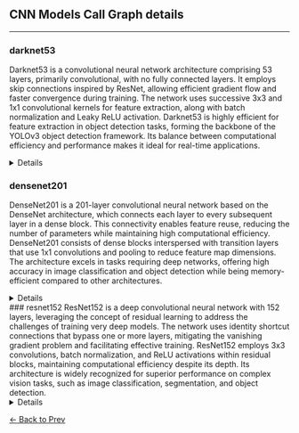 ## CNN Models Call Graph details
---
### darknet53
Darknet53 is a convolutional neural network architecture comprising 53 layers, primarily convolutional, with no fully connected layers. It employs skip connections inspired by ResNet, allowing efficient gradient flow and faster convergence during training. The network uses successive 3x3 and 1x1 convolutional kernels for feature extraction, along with batch normalization and Leaky ReLU activation. Darknet53 is highly efficient for feature extraction in object detection tasks, forming the backbone of the YOLOv3 object detection framework. Its balance between computational efficiency and performance makes it ideal for real-time applications.

<details>
Darknet53(
  (layers): ModuleList(
    (0): ConvBlock(
      (conv): Conv2d(3, 32, kernel_size=(3, 3), stride=(1, 1), padding=(1, 1), bias=False)
      (bn): BatchNorm2d(32, eps=1e-05, momentum=0.1, affine=True, track_running_stats=True)
      (leaky_relu): LeakyReLU(negative_slope=0.1)
    )
    (1): ConvBlock(
      (conv): Conv2d(32, 64, kernel_size=(3, 3), stride=(2, 2), padding=(1, 1), bias=False)
      (bn): BatchNorm2d(64, eps=1e-05, momentum=0.1, affine=True, track_running_stats=True)
      (leaky_relu): LeakyReLU(negative_slope=0.1)
    )
    (2): ResidualBlock(
      (block): Sequential(
        (0): ConvBlock(
          (conv): Conv2d(64, 32, kernel_size=(1, 1), stride=(1, 1), bias=False)
          (bn): BatchNorm2d(32, eps=1e-05, momentum=0.1, affine=True, track_running_stats=True)
          (leaky_relu): LeakyReLU(negative_slope=0.1)
        )
        (1): ConvBlock(
          (conv): Conv2d(32, 64, kernel_size=(3, 3), stride=(1, 1), padding=(1, 1), bias=False)
          (bn): BatchNorm2d(64, eps=1e-05, momentum=0.1, affine=True, track_running_stats=True)
          (leaky_relu): LeakyReLU(negative_slope=0.1)
        )
      )
    )
    (3): ConvBlock(
      (conv): Conv2d(64, 128, kernel_size=(3, 3), stride=(2, 2), padding=(1, 1), bias=False)
      (bn): BatchNorm2d(128, eps=1e-05, momentum=0.1, affine=True, track_running_stats=True)
      (leaky_relu): LeakyReLU(negative_slope=0.1)
    )
    (4-5): 2 x ResidualBlock(
      (block): Sequential(
        (0): ConvBlock(
          (conv): Conv2d(128, 64, kernel_size=(1, 1), stride=(1, 1), bias=False)
          (bn): BatchNorm2d(64, eps=1e-05, momentum=0.1, affine=True, track_running_stats=True)
          (leaky_relu): LeakyReLU(negative_slope=0.1)
        )
        (1): ConvBlock(
          (conv): Conv2d(64, 128, kernel_size=(3, 3), stride=(1, 1), padding=(1, 1), bias=False)
          (bn): BatchNorm2d(128, eps=1e-05, momentum=0.1, affine=True, track_running_stats=True)
          (leaky_relu): LeakyReLU(negative_slope=0.1)
        )
      )
    )
    (6): ConvBlock(
      (conv): Conv2d(128, 256, kernel_size=(3, 3), stride=(2, 2), padding=(1, 1), bias=False)
      (bn): BatchNorm2d(256, eps=1e-05, momentum=0.1, affine=True, track_running_stats=True)
      (leaky_relu): LeakyReLU(negative_slope=0.1)
    )
    (7-14): 8 x ResidualBlock(
      (block): Sequential(
        (0): ConvBlock(
          (conv): Conv2d(256, 128, kernel_size=(1, 1), stride=(1, 1), bias=False)
          (bn): BatchNorm2d(128, eps=1e-05, momentum=0.1, affine=True, track_running_stats=True)
          (leaky_relu): LeakyReLU(negative_slope=0.1)
        )
        (1): ConvBlock(
          (conv): Conv2d(128, 256, kernel_size=(3, 3), stride=(1, 1), padding=(1, 1), bias=False)
          (bn): BatchNorm2d(256, eps=1e-05, momentum=0.1, affine=True, track_running_stats=True)
          (leaky_relu): LeakyReLU(negative_slope=0.1)
        )
      )
    )
    (15): ConvBlock(
      (conv): Conv2d(256, 512, kernel_size=(3, 3), stride=(2, 2), padding=(1, 1), bias=False)
      (bn): BatchNorm2d(512, eps=1e-05, momentum=0.1, affine=True, track_running_stats=True)
      (leaky_relu): LeakyReLU(negative_slope=0.1)
    )
    (16-23): 8 x ResidualBlock(
      (block): Sequential(
        (0): ConvBlock(
          (conv): Conv2d(512, 256, kernel_size=(1, 1), stride=(1, 1), bias=False)
          (bn): BatchNorm2d(256, eps=1e-05, momentum=0.1, affine=True, track_running_stats=True)
          (leaky_relu): LeakyReLU(negative_slope=0.1)
        )
        (1): ConvBlock(
          (conv): Conv2d(256, 512, kernel_size=(3, 3), stride=(1, 1), padding=(1, 1), bias=False)
          (bn): BatchNorm2d(512, eps=1e-05, momentum=0.1, affine=True, track_running_stats=True)
          (leaky_relu): LeakyReLU(negative_slope=0.1)
        )
      )
    )
    (24): ConvBlock(
      (conv): Conv2d(512, 1024, kernel_size=(3, 3), stride=(2, 2), padding=(1, 1), bias=False)
      (bn): BatchNorm2d(1024, eps=1e-05, momentum=0.1, affine=True, track_running_stats=True)
      (leaky_relu): LeakyReLU(negative_slope=0.1)
    )
    (25-28): 4 x ResidualBlock(
      (block): Sequential(
        (0): ConvBlock(
          (conv): Conv2d(1024, 512, kernel_size=(1, 1), stride=(1, 1), bias=False)
          (bn): BatchNorm2d(512, eps=1e-05, momentum=0.1, affine=True, track_running_stats=True)
          (leaky_relu): LeakyReLU(negative_slope=0.1)
        )
        (1): ConvBlock(
          (conv): Conv2d(512, 1024, kernel_size=(3, 3), stride=(1, 1), padding=(1, 1), bias=False)
          (bn): BatchNorm2d(1024, eps=1e-05, momentum=0.1, affine=True, track_running_stats=True)
          (leaky_relu): LeakyReLU(negative_slope=0.1)
        )
      )
    )
    (29): ConvBlock(
      (conv): Conv2d(1024, 1024, kernel_size=(1, 1), stride=(1, 1), bias=False)
      (bn): BatchNorm2d(1024, eps=1e-05, momentum=0.1, affine=True, track_running_stats=True)
      (leaky_relu): LeakyReLU(negative_slope=0.1)
    )
  )
)
</details>


### densenet201

DenseNet201 is a 201-layer convolutional neural network based on the DenseNet architecture, which connects each layer to every subsequent layer in a dense block. This connectivity enables feature reuse, reducing the number of parameters while maintaining high computational efficiency. DenseNet201 consists of dense blocks interspersed with transition layers that use 1x1 convolutions and pooling to reduce feature map dimensions. The architecture excels in tasks requiring deep networks, offering high accuracy in image classification and object detection while being memory-efficient compared to other architectures.
<details>

DenseNetCustom(
  (densenet): DenseNet(
    (features): Sequential(
      (conv0): Conv2d(3, 64, kernel_size=(7, 7), stride=(2, 2), padding=(3, 3), bias=False)
      (norm0): BatchNorm2d(64, eps=1e-05, momentum=0.1, affine=True, track_running_stats=True)
      (relu0): ReLU(inplace=True)
      (pool0): MaxPool2d(kernel_size=3, stride=2, padding=1, dilation=1, ceil_mode=False)
      (denseblock1): _DenseBlock(
        (denselayer1): _DenseLayer(
          (norm1): BatchNorm2d(64, eps=1e-05, momentum=0.1, affine=True, track_running_stats=True)
          (relu1): ReLU(inplace=True)
          (conv1): Conv2d(64, 128, kernel_size=(1, 1), stride=(1, 1), bias=False)
          (norm2): BatchNorm2d(128, eps=1e-05, momentum=0.1, affine=True, track_running_stats=True)
          (relu2): ReLU(inplace=True)
          (conv2): Conv2d(128, 32, kernel_size=(3, 3), stride=(1, 1), padding=(1, 1), bias=False)
        )
        (denselayer2): _DenseLayer(
          (norm1): BatchNorm2d(96, eps=1e-05, momentum=0.1, affine=True, track_running_stats=True)
          (relu1): ReLU(inplace=True)
          (conv1): Conv2d(96, 128, kernel_size=(1, 1), stride=(1, 1), bias=False)
          (norm2): BatchNorm2d(128, eps=1e-05, momentum=0.1, affine=True, track_running_stats=True)
          (relu2): ReLU(inplace=True)
          (conv2): Conv2d(128, 32, kernel_size=(3, 3), stride=(1, 1), padding=(1, 1), bias=False)
        )
        (denselayer3): _DenseLayer(
          (norm1): BatchNorm2d(128, eps=1e-05, momentum=0.1, affine=True, track_running_stats=True)
          (relu1): ReLU(inplace=True)
          (conv1): Conv2d(128, 128, kernel_size=(1, 1), stride=(1, 1), bias=False)
          (norm2): BatchNorm2d(128, eps=1e-05, momentum=0.1, affine=True, track_running_stats=True)
          (relu2): ReLU(inplace=True)
          (conv2): Conv2d(128, 32, kernel_size=(3, 3), stride=(1, 1), padding=(1, 1), bias=False)
        )
        (denselayer4): _DenseLayer(
          (norm1): BatchNorm2d(160, eps=1e-05, momentum=0.1, affine=True, track_running_stats=True)
          (relu1): ReLU(inplace=True)
          (conv1): Conv2d(160, 128, kernel_size=(1, 1), stride=(1, 1), bias=False)
          (norm2): BatchNorm2d(128, eps=1e-05, momentum=0.1, affine=True, track_running_stats=True)
          (relu2): ReLU(inplace=True)
          (conv2): Conv2d(128, 32, kernel_size=(3, 3), stride=(1, 1), padding=(1, 1), bias=False)
        )
        (denselayer5): _DenseLayer(
          (norm1): BatchNorm2d(192, eps=1e-05, momentum=0.1, affine=True, track_running_stats=True)
          (relu1): ReLU(inplace=True)
          (conv1): Conv2d(192, 128, kernel_size=(1, 1), stride=(1, 1), bias=False)
          (norm2): BatchNorm2d(128, eps=1e-05, momentum=0.1, affine=True, track_running_stats=True)
          (relu2): ReLU(inplace=True)
          (conv2): Conv2d(128, 32, kernel_size=(3, 3), stride=(1, 1), padding=(1, 1), bias=False)
        )
        (denselayer6): _DenseLayer(
          (norm1): BatchNorm2d(224, eps=1e-05, momentum=0.1, affine=True, track_running_stats=True)
          (relu1): ReLU(inplace=True)
          (conv1): Conv2d(224, 128, kernel_size=(1, 1), stride=(1, 1), bias=False)
          (norm2): BatchNorm2d(128, eps=1e-05, momentum=0.1, affine=True, track_running_stats=True)
          (relu2): ReLU(inplace=True)
          (conv2): Conv2d(128, 32, kernel_size=(3, 3), stride=(1, 1), padding=(1, 1), bias=False)
        )
      )
      (transition1): _Transition(
        (norm): BatchNorm2d(256, eps=1e-05, momentum=0.1, affine=True, track_running_stats=True)
        (relu): ReLU(inplace=True)
        (conv): Conv2d(256, 128, kernel_size=(1, 1), stride=(1, 1), bias=False)
        (pool): AvgPool2d(kernel_size=2, stride=2, padding=0)
      )
      (denseblock2): _DenseBlock(
        (denselayer1): _DenseLayer(
          (norm1): BatchNorm2d(128, eps=1e-05, momentum=0.1, affine=True, track_running_stats=True)
          (relu1): ReLU(inplace=True)
          (conv1): Conv2d(128, 128, kernel_size=(1, 1), stride=(1, 1), bias=False)
          (norm2): BatchNorm2d(128, eps=1e-05, momentum=0.1, affine=True, track_running_stats=True)
          (relu2): ReLU(inplace=True)
          (conv2): Conv2d(128, 32, kernel_size=(3, 3), stride=(1, 1), padding=(1, 1), bias=False)
        )
        (denselayer2): _DenseLayer(
          (norm1): BatchNorm2d(160, eps=1e-05, momentum=0.1, affine=True, track_running_stats=True)
          (relu1): ReLU(inplace=True)
          (conv1): Conv2d(160, 128, kernel_size=(1, 1), stride=(1, 1), bias=False)
          (norm2): BatchNorm2d(128, eps=1e-05, momentum=0.1, affine=True, track_running_stats=True)
          (relu2): ReLU(inplace=True)
          (conv2): Conv2d(128, 32, kernel_size=(3, 3), stride=(1, 1), padding=(1, 1), bias=False)
        )
        (denselayer3): _DenseLayer(
          (norm1): BatchNorm2d(192, eps=1e-05, momentum=0.1, affine=True, track_running_stats=True)
          (relu1): ReLU(inplace=True)
          (conv1): Conv2d(192, 128, kernel_size=(1, 1), stride=(1, 1), bias=False)
          (norm2): BatchNorm2d(128, eps=1e-05, momentum=0.1, affine=True, track_running_stats=True)
          (relu2): ReLU(inplace=True)
          (conv2): Conv2d(128, 32, kernel_size=(3, 3), stride=(1, 1), padding=(1, 1), bias=False)
        )
        (denselayer4): _DenseLayer(
          (norm1): BatchNorm2d(224, eps=1e-05, momentum=0.1, affine=True, track_running_stats=True)
          (relu1): ReLU(inplace=True)
          (conv1): Conv2d(224, 128, kernel_size=(1, 1), stride=(1, 1), bias=False)
          (norm2): BatchNorm2d(128, eps=1e-05, momentum=0.1, affine=True, track_running_stats=True)
          (relu2): ReLU(inplace=True)
          (conv2): Conv2d(128, 32, kernel_size=(3, 3), stride=(1, 1), padding=(1, 1), bias=False)
        )
        (denselayer5): _DenseLayer(
          (norm1): BatchNorm2d(256, eps=1e-05, momentum=0.1, affine=True, track_running_stats=True)
          (relu1): ReLU(inplace=True)
          (conv1): Conv2d(256, 128, kernel_size=(1, 1), stride=(1, 1), bias=False)
          (norm2): BatchNorm2d(128, eps=1e-05, momentum=0.1, affine=True, track_running_stats=True)
          (relu2): ReLU(inplace=True)
          (conv2): Conv2d(128, 32, kernel_size=(3, 3), stride=(1, 1), padding=(1, 1), bias=False)
        )
        (denselayer6): _DenseLayer(
          (norm1): BatchNorm2d(288, eps=1e-05, momentum=0.1, affine=True, track_running_stats=True)
          (relu1): ReLU(inplace=True)
          (conv1): Conv2d(288, 128, kernel_size=(1, 1), stride=(1, 1), bias=False)
          (norm2): BatchNorm2d(128, eps=1e-05, momentum=0.1, affine=True, track_running_stats=True)
          (relu2): ReLU(inplace=True)
          (conv2): Conv2d(128, 32, kernel_size=(3, 3), stride=(1, 1), padding=(1, 1), bias=False)
        )
        (denselayer7): _DenseLayer(
          (norm1): BatchNorm2d(320, eps=1e-05, momentum=0.1, affine=True, track_running_stats=True)
          (relu1): ReLU(inplace=True)
          (conv1): Conv2d(320, 128, kernel_size=(1, 1), stride=(1, 1), bias=False)
          (norm2): BatchNorm2d(128, eps=1e-05, momentum=0.1, affine=True, track_running_stats=True)
          (relu2): ReLU(inplace=True)
          (conv2): Conv2d(128, 32, kernel_size=(3, 3), stride=(1, 1), padding=(1, 1), bias=False)
        )
        (denselayer8): _DenseLayer(
          (norm1): BatchNorm2d(352, eps=1e-05, momentum=0.1, affine=True, track_running_stats=True)
          (relu1): ReLU(inplace=True)
          (conv1): Conv2d(352, 128, kernel_size=(1, 1), stride=(1, 1), bias=False)
          (norm2): BatchNorm2d(128, eps=1e-05, momentum=0.1, affine=True, track_running_stats=True)
          (relu2): ReLU(inplace=True)
          (conv2): Conv2d(128, 32, kernel_size=(3, 3), stride=(1, 1), padding=(1, 1), bias=False)
        )
        (denselayer9): _DenseLayer(
          (norm1): BatchNorm2d(384, eps=1e-05, momentum=0.1, affine=True, track_running_stats=True)
          (relu1): ReLU(inplace=True)
          (conv1): Conv2d(384, 128, kernel_size=(1, 1), stride=(1, 1), bias=False)
          (norm2): BatchNorm2d(128, eps=1e-05, momentum=0.1, affine=True, track_running_stats=True)
          (relu2): ReLU(inplace=True)
          (conv2): Conv2d(128, 32, kernel_size=(3, 3), stride=(1, 1), padding=(1, 1), bias=False)
        )
        (denselayer10): _DenseLayer(
          (norm1): BatchNorm2d(416, eps=1e-05, momentum=0.1, affine=True, track_running_stats=True)
          (relu1): ReLU(inplace=True)
          (conv1): Conv2d(416, 128, kernel_size=(1, 1), stride=(1, 1), bias=False)
          (norm2): BatchNorm2d(128, eps=1e-05, momentum=0.1, affine=True, track_running_stats=True)
          (relu2): ReLU(inplace=True)
          (conv2): Conv2d(128, 32, kernel_size=(3, 3), stride=(1, 1), padding=(1, 1), bias=False)
        )
        (denselayer11): _DenseLayer(
          (norm1): BatchNorm2d(448, eps=1e-05, momentum=0.1, affine=True, track_running_stats=True)
          (relu1): ReLU(inplace=True)
          (conv1): Conv2d(448, 128, kernel_size=(1, 1), stride=(1, 1), bias=False)
          (norm2): BatchNorm2d(128, eps=1e-05, momentum=0.1, affine=True, track_running_stats=True)
          (relu2): ReLU(inplace=True)
          (conv2): Conv2d(128, 32, kernel_size=(3, 3), stride=(1, 1), padding=(1, 1), bias=False)
        )
        (denselayer12): _DenseLayer(
          (norm1): BatchNorm2d(480, eps=1e-05, momentum=0.1, affine=True, track_running_stats=True)
          (relu1): ReLU(inplace=True)
          (conv1): Conv2d(480, 128, kernel_size=(1, 1), stride=(1, 1), bias=False)
          (norm2): BatchNorm2d(128, eps=1e-05, momentum=0.1, affine=True, track_running_stats=True)
          (relu2): ReLU(inplace=True)
          (conv2): Conv2d(128, 32, kernel_size=(3, 3), stride=(1, 1), padding=(1, 1), bias=False)
        )
      )
      (transition2): _Transition(
        (norm): BatchNorm2d(512, eps=1e-05, momentum=0.1, affine=True, track_running_stats=True)
        (relu): ReLU(inplace=True)
        (conv): Conv2d(512, 256, kernel_size=(1, 1), stride=(1, 1), bias=False)
        (pool): AvgPool2d(kernel_size=2, stride=2, padding=0)
      )
      (denseblock3): _DenseBlock(
        (denselayer1): _DenseLayer(
          (norm1): BatchNorm2d(256, eps=1e-05, momentum=0.1, affine=True, track_running_stats=True)
          (relu1): ReLU(inplace=True)
          (conv1): Conv2d(256, 128, kernel_size=(1, 1), stride=(1, 1), bias=False)
          (norm2): BatchNorm2d(128, eps=1e-05, momentum=0.1, affine=True, track_running_stats=True)
          (relu2): ReLU(inplace=True)
          (conv2): Conv2d(128, 32, kernel_size=(3, 3), stride=(1, 1), padding=(1, 1), bias=False)
        )
        (denselayer2): _DenseLayer(
          (norm1): BatchNorm2d(288, eps=1e-05, momentum=0.1, affine=True, track_running_stats=True)
          (relu1): ReLU(inplace=True)
          (conv1): Conv2d(288, 128, kernel_size=(1, 1), stride=(1, 1), bias=False)
          (norm2): BatchNorm2d(128, eps=1e-05, momentum=0.1, affine=True, track_running_stats=True)
          (relu2): ReLU(inplace=True)
          (conv2): Conv2d(128, 32, kernel_size=(3, 3), stride=(1, 1), padding=(1, 1), bias=False)
        )
        (denselayer3): _DenseLayer(
          (norm1): BatchNorm2d(320, eps=1e-05, momentum=0.1, affine=True, track_running_stats=True)
          (relu1): ReLU(inplace=True)
          (conv1): Conv2d(320, 128, kernel_size=(1, 1), stride=(1, 1), bias=False)
          (norm2): BatchNorm2d(128, eps=1e-05, momentum=0.1, affine=True, track_running_stats=True)
          (relu2): ReLU(inplace=True)
          (conv2): Conv2d(128, 32, kernel_size=(3, 3), stride=(1, 1), padding=(1, 1), bias=False)
        )
        (denselayer4): _DenseLayer(
          (norm1): BatchNorm2d(352, eps=1e-05, momentum=0.1, affine=True, track_running_stats=True)
          (relu1): ReLU(inplace=True)
          (conv1): Conv2d(352, 128, kernel_size=(1, 1), stride=(1, 1), bias=False)
          (norm2): BatchNorm2d(128, eps=1e-05, momentum=0.1, affine=True, track_running_stats=True)
          (relu2): ReLU(inplace=True)
          (conv2): Conv2d(128, 32, kernel_size=(3, 3), stride=(1, 1), padding=(1, 1), bias=False)
        )
        (denselayer5): _DenseLayer(
          (norm1): BatchNorm2d(384, eps=1e-05, momentum=0.1, affine=True, track_running_stats=True)
          (relu1): ReLU(inplace=True)
          (conv1): Conv2d(384, 128, kernel_size=(1, 1), stride=(1, 1), bias=False)
          (norm2): BatchNorm2d(128, eps=1e-05, momentum=0.1, affine=True, track_running_stats=True)
          (relu2): ReLU(inplace=True)
          (conv2): Conv2d(128, 32, kernel_size=(3, 3), stride=(1, 1), padding=(1, 1), bias=False)
        )
        (denselayer6): _DenseLayer(
          (norm1): BatchNorm2d(416, eps=1e-05, momentum=0.1, affine=True, track_running_stats=True)
          (relu1): ReLU(inplace=True)
          (conv1): Conv2d(416, 128, kernel_size=(1, 1), stride=(1, 1), bias=False)
          (norm2): BatchNorm2d(128, eps=1e-05, momentum=0.1, affine=True, track_running_stats=True)
          (relu2): ReLU(inplace=True)
          (conv2): Conv2d(128, 32, kernel_size=(3, 3), stride=(1, 1), padding=(1, 1), bias=False)
        )
        (denselayer7): _DenseLayer(
          (norm1): BatchNorm2d(448, eps=1e-05, momentum=0.1, affine=True, track_running_stats=True)
          (relu1): ReLU(inplace=True)
          (conv1): Conv2d(448, 128, kernel_size=(1, 1), stride=(1, 1), bias=False)
          (norm2): BatchNorm2d(128, eps=1e-05, momentum=0.1, affine=True, track_running_stats=True)
          (relu2): ReLU(inplace=True)
          (conv2): Conv2d(128, 32, kernel_size=(3, 3), stride=(1, 1), padding=(1, 1), bias=False)
        )
        (denselayer8): _DenseLayer(
          (norm1): BatchNorm2d(480, eps=1e-05, momentum=0.1, affine=True, track_running_stats=True)
          (relu1): ReLU(inplace=True)
          (conv1): Conv2d(480, 128, kernel_size=(1, 1), stride=(1, 1), bias=False)
          (norm2): BatchNorm2d(128, eps=1e-05, momentum=0.1, affine=True, track_running_stats=True)
          (relu2): ReLU(inplace=True)
          (conv2): Conv2d(128, 32, kernel_size=(3, 3), stride=(1, 1), padding=(1, 1), bias=False)
        )
        (denselayer9): _DenseLayer(
          (norm1): BatchNorm2d(512, eps=1e-05, momentum=0.1, affine=True, track_running_stats=True)
          (relu1): ReLU(inplace=True)
          (conv1): Conv2d(512, 128, kernel_size=(1, 1), stride=(1, 1), bias=False)
          (norm2): BatchNorm2d(128, eps=1e-05, momentum=0.1, affine=True, track_running_stats=True)
          (relu2): ReLU(inplace=True)
          (conv2): Conv2d(128, 32, kernel_size=(3, 3), stride=(1, 1), padding=(1, 1), bias=False)
        )
        (denselayer10): _DenseLayer(
          (norm1): BatchNorm2d(544, eps=1e-05, momentum=0.1, affine=True, track_running_stats=True)
          (relu1): ReLU(inplace=True)
          (conv1): Conv2d(544, 128, kernel_size=(1, 1), stride=(1, 1), bias=False)
          (norm2): BatchNorm2d(128, eps=1e-05, momentum=0.1, affine=True, track_running_stats=True)
          (relu2): ReLU(inplace=True)
          (conv2): Conv2d(128, 32, kernel_size=(3, 3), stride=(1, 1), padding=(1, 1), bias=False)
        )
        (denselayer11): _DenseLayer(
          (norm1): BatchNorm2d(576, eps=1e-05, momentum=0.1, affine=True, track_running_stats=True)
          (relu1): ReLU(inplace=True)
          (conv1): Conv2d(576, 128, kernel_size=(1, 1), stride=(1, 1), bias=False)
          (norm2): BatchNorm2d(128, eps=1e-05, momentum=0.1, affine=True, track_running_stats=True)
          (relu2): ReLU(inplace=True)
          (conv2): Conv2d(128, 32, kernel_size=(3, 3), stride=(1, 1), padding=(1, 1), bias=False)
        )
        (denselayer12): _DenseLayer(
          (norm1): BatchNorm2d(608, eps=1e-05, momentum=0.1, affine=True, track_running_stats=True)
          (relu1): ReLU(inplace=True)
          (conv1): Conv2d(608, 128, kernel_size=(1, 1), stride=(1, 1), bias=False)
          (norm2): BatchNorm2d(128, eps=1e-05, momentum=0.1, affine=True, track_running_stats=True)
          (relu2): ReLU(inplace=True)
          (conv2): Conv2d(128, 32, kernel_size=(3, 3), stride=(1, 1), padding=(1, 1), bias=False)
        )
        (denselayer13): _DenseLayer(
          (norm1): BatchNorm2d(640, eps=1e-05, momentum=0.1, affine=True, track_running_stats=True)
          (relu1): ReLU(inplace=True)
          (conv1): Conv2d(640, 128, kernel_size=(1, 1), stride=(1, 1), bias=False)
          (norm2): BatchNorm2d(128, eps=1e-05, momentum=0.1, affine=True, track_running_stats=True)
          (relu2): ReLU(inplace=True)
          (conv2): Conv2d(128, 32, kernel_size=(3, 3), stride=(1, 1), padding=(1, 1), bias=False)
        )
        (denselayer14): _DenseLayer(
          (norm1): BatchNorm2d(672, eps=1e-05, momentum=0.1, affine=True, track_running_stats=True)
          (relu1): ReLU(inplace=True)
          (conv1): Conv2d(672, 128, kernel_size=(1, 1), stride=(1, 1), bias=False)
          (norm2): BatchNorm2d(128, eps=1e-05, momentum=0.1, affine=True, track_running_stats=True)
          (relu2): ReLU(inplace=True)
          (conv2): Conv2d(128, 32, kernel_size=(3, 3), stride=(1, 1), padding=(1, 1), bias=False)
        )
        (denselayer15): _DenseLayer(
          (norm1): BatchNorm2d(704, eps=1e-05, momentum=0.1, affine=True, track_running_stats=True)
          (relu1): ReLU(inplace=True)
          (conv1): Conv2d(704, 128, kernel_size=(1, 1), stride=(1, 1), bias=False)
          (norm2): BatchNorm2d(128, eps=1e-05, momentum=0.1, affine=True, track_running_stats=True)
          (relu2): ReLU(inplace=True)
          (conv2): Conv2d(128, 32, kernel_size=(3, 3), stride=(1, 1), padding=(1, 1), bias=False)
        )
        (denselayer16): _DenseLayer(
          (norm1): BatchNorm2d(736, eps=1e-05, momentum=0.1, affine=True, track_running_stats=True)
          (relu1): ReLU(inplace=True)
          (conv1): Conv2d(736, 128, kernel_size=(1, 1), stride=(1, 1), bias=False)
          (norm2): BatchNorm2d(128, eps=1e-05, momentum=0.1, affine=True, track_running_stats=True)
          (relu2): ReLU(inplace=True)
          (conv2): Conv2d(128, 32, kernel_size=(3, 3), stride=(1, 1), padding=(1, 1), bias=False)
        )
        (denselayer17): _DenseLayer(
          (norm1): BatchNorm2d(768, eps=1e-05, momentum=0.1, affine=True, track_running_stats=True)
          (relu1): ReLU(inplace=True)
          (conv1): Conv2d(768, 128, kernel_size=(1, 1), stride=(1, 1), bias=False)
          (norm2): BatchNorm2d(128, eps=1e-05, momentum=0.1, affine=True, track_running_stats=True)
          (relu2): ReLU(inplace=True)
          (conv2): Conv2d(128, 32, kernel_size=(3, 3), stride=(1, 1), padding=(1, 1), bias=False)
        )
        (denselayer18): _DenseLayer(
          (norm1): BatchNorm2d(800, eps=1e-05, momentum=0.1, affine=True, track_running_stats=True)
          (relu1): ReLU(inplace=True)
          (conv1): Conv2d(800, 128, kernel_size=(1, 1), stride=(1, 1), bias=False)
          (norm2): BatchNorm2d(128, eps=1e-05, momentum=0.1, affine=True, track_running_stats=True)
          (relu2): ReLU(inplace=True)
          (conv2): Conv2d(128, 32, kernel_size=(3, 3), stride=(1, 1), padding=(1, 1), bias=False)
        )
        (denselayer19): _DenseLayer(
          (norm1): BatchNorm2d(832, eps=1e-05, momentum=0.1, affine=True, track_running_stats=True)
          (relu1): ReLU(inplace=True)
          (conv1): Conv2d(832, 128, kernel_size=(1, 1), stride=(1, 1), bias=False)
          (norm2): BatchNorm2d(128, eps=1e-05, momentum=0.1, affine=True, track_running_stats=True)
          (relu2): ReLU(inplace=True)
          (conv2): Conv2d(128, 32, kernel_size=(3, 3), stride=(1, 1), padding=(1, 1), bias=False)
        )
        (denselayer20): _DenseLayer(
          (norm1): BatchNorm2d(864, eps=1e-05, momentum=0.1, affine=True, track_running_stats=True)
          (relu1): ReLU(inplace=True)
          (conv1): Conv2d(864, 128, kernel_size=(1, 1), stride=(1, 1), bias=False)
          (norm2): BatchNorm2d(128, eps=1e-05, momentum=0.1, affine=True, track_running_stats=True)
          (relu2): ReLU(inplace=True)
          (conv2): Conv2d(128, 32, kernel_size=(3, 3), stride=(1, 1), padding=(1, 1), bias=False)
        )
        (denselayer21): _DenseLayer(
          (norm1): BatchNorm2d(896, eps=1e-05, momentum=0.1, affine=True, track_running_stats=True)
          (relu1): ReLU(inplace=True)
          (conv1): Conv2d(896, 128, kernel_size=(1, 1), stride=(1, 1), bias=False)
          (norm2): BatchNorm2d(128, eps=1e-05, momentum=0.1, affine=True, track_running_stats=True)
          (relu2): ReLU(inplace=True)
          (conv2): Conv2d(128, 32, kernel_size=(3, 3), stride=(1, 1), padding=(1, 1), bias=False)
        )
        (denselayer22): _DenseLayer(
          (norm1): BatchNorm2d(928, eps=1e-05, momentum=0.1, affine=True, track_running_stats=True)
          (relu1): ReLU(inplace=True)
          (conv1): Conv2d(928, 128, kernel_size=(1, 1), stride=(1, 1), bias=False)
          (norm2): BatchNorm2d(128, eps=1e-05, momentum=0.1, affine=True, track_running_stats=True)
          (relu2): ReLU(inplace=True)
          (conv2): Conv2d(128, 32, kernel_size=(3, 3), stride=(1, 1), padding=(1, 1), bias=False)
        )
        (denselayer23): _DenseLayer(
          (norm1): BatchNorm2d(960, eps=1e-05, momentum=0.1, affine=True, track_running_stats=True)
          (relu1): ReLU(inplace=True)
          (conv1): Conv2d(960, 128, kernel_size=(1, 1), stride=(1, 1), bias=False)
          (norm2): BatchNorm2d(128, eps=1e-05, momentum=0.1, affine=True, track_running_stats=True)
          (relu2): ReLU(inplace=True)
          (conv2): Conv2d(128, 32, kernel_size=(3, 3), stride=(1, 1), padding=(1, 1), bias=False)
        )
        (denselayer24): _DenseLayer(
          (norm1): BatchNorm2d(992, eps=1e-05, momentum=0.1, affine=True, track_running_stats=True)
          (relu1): ReLU(inplace=True)
          (conv1): Conv2d(992, 128, kernel_size=(1, 1), stride=(1, 1), bias=False)
          (norm2): BatchNorm2d(128, eps=1e-05, momentum=0.1, affine=True, track_running_stats=True)
          (relu2): ReLU(inplace=True)
          (conv2): Conv2d(128, 32, kernel_size=(3, 3), stride=(1, 1), padding=(1, 1), bias=False)
        )
      )
      (transition3): _Transition(
        (norm): BatchNorm2d(1024, eps=1e-05, momentum=0.1, affine=True, track_running_stats=True)
        (relu): ReLU(inplace=True)
        (conv): Conv2d(1024, 512, kernel_size=(1, 1), stride=(1, 1), bias=False)
        (pool): AvgPool2d(kernel_size=2, stride=2, padding=0)
      )
      (denseblock4): _DenseBlock(
        (denselayer1): _DenseLayer(
          (norm1): BatchNorm2d(512, eps=1e-05, momentum=0.1, affine=True, track_running_stats=True)
          (relu1): ReLU(inplace=True)
          (conv1): Conv2d(512, 128, kernel_size=(1, 1), stride=(1, 1), bias=False)
          (norm2): BatchNorm2d(128, eps=1e-05, momentum=0.1, affine=True, track_running_stats=True)
          (relu2): ReLU(inplace=True)
          (conv2): Conv2d(128, 32, kernel_size=(3, 3), stride=(1, 1), padding=(1, 1), bias=False)
        )
        (denselayer2): _DenseLayer(
          (norm1): BatchNorm2d(544, eps=1e-05, momentum=0.1, affine=True, track_running_stats=True)
          (relu1): ReLU(inplace=True)
          (conv1): Conv2d(544, 128, kernel_size=(1, 1), stride=(1, 1), bias=False)
          (norm2): BatchNorm2d(128, eps=1e-05, momentum=0.1, affine=True, track_running_stats=True)
          (relu2): ReLU(inplace=True)
          (conv2): Conv2d(128, 32, kernel_size=(3, 3), stride=(1, 1), padding=(1, 1), bias=False)
        )
        (denselayer3): _DenseLayer(
          (norm1): BatchNorm2d(576, eps=1e-05, momentum=0.1, affine=True, track_running_stats=True)
          (relu1): ReLU(inplace=True)
          (conv1): Conv2d(576, 128, kernel_size=(1, 1), stride=(1, 1), bias=False)
          (norm2): BatchNorm2d(128, eps=1e-05, momentum=0.1, affine=True, track_running_stats=True)
          (relu2): ReLU(inplace=True)
          (conv2): Conv2d(128, 32, kernel_size=(3, 3), stride=(1, 1), padding=(1, 1), bias=False)
        )
        (denselayer4): _DenseLayer(
          (norm1): BatchNorm2d(608, eps=1e-05, momentum=0.1, affine=True, track_running_stats=True)
          (relu1): ReLU(inplace=True)
          (conv1): Conv2d(608, 128, kernel_size=(1, 1), stride=(1, 1), bias=False)
          (norm2): BatchNorm2d(128, eps=1e-05, momentum=0.1, affine=True, track_running_stats=True)
          (relu2): ReLU(inplace=True)
          (conv2): Conv2d(128, 32, kernel_size=(3, 3), stride=(1, 1), padding=(1, 1), bias=False)
        )
        (denselayer5): _DenseLayer(
          (norm1): BatchNorm2d(640, eps=1e-05, momentum=0.1, affine=True, track_running_stats=True)
          (relu1): ReLU(inplace=True)
          (conv1): Conv2d(640, 128, kernel_size=(1, 1), stride=(1, 1), bias=False)
          (norm2): BatchNorm2d(128, eps=1e-05, momentum=0.1, affine=True, track_running_stats=True)
          (relu2): ReLU(inplace=True)
          (conv2): Conv2d(128, 32, kernel_size=(3, 3), stride=(1, 1), padding=(1, 1), bias=False)
        )
        (denselayer6): _DenseLayer(
          (norm1): BatchNorm2d(672, eps=1e-05, momentum=0.1, affine=True, track_running_stats=True)
          (relu1): ReLU(inplace=True)
          (conv1): Conv2d(672, 128, kernel_size=(1, 1), stride=(1, 1), bias=False)
          (norm2): BatchNorm2d(128, eps=1e-05, momentum=0.1, affine=True, track_running_stats=True)
          (relu2): ReLU(inplace=True)
          (conv2): Conv2d(128, 32, kernel_size=(3, 3), stride=(1, 1), padding=(1, 1), bias=False)
        )
        (denselayer7): _DenseLayer(
          (norm1): BatchNorm2d(704, eps=1e-05, momentum=0.1, affine=True, track_running_stats=True)
          (relu1): ReLU(inplace=True)
          (conv1): Conv2d(704, 128, kernel_size=(1, 1), stride=(1, 1), bias=False)
          (norm2): BatchNorm2d(128, eps=1e-05, momentum=0.1, affine=True, track_running_stats=True)
          (relu2): ReLU(inplace=True)
          (conv2): Conv2d(128, 32, kernel_size=(3, 3), stride=(1, 1), padding=(1, 1), bias=False)
        )
        (denselayer8): _DenseLayer(
          (norm1): BatchNorm2d(736, eps=1e-05, momentum=0.1, affine=True, track_running_stats=True)
          (relu1): ReLU(inplace=True)
          (conv1): Conv2d(736, 128, kernel_size=(1, 1), stride=(1, 1), bias=False)
          (norm2): BatchNorm2d(128, eps=1e-05, momentum=0.1, affine=True, track_running_stats=True)
          (relu2): ReLU(inplace=True)
          (conv2): Conv2d(128, 32, kernel_size=(3, 3), stride=(1, 1), padding=(1, 1), bias=False)
        )
        (denselayer9): _DenseLayer(
          (norm1): BatchNorm2d(768, eps=1e-05, momentum=0.1, affine=True, track_running_stats=True)
          (relu1): ReLU(inplace=True)
          (conv1): Conv2d(768, 128, kernel_size=(1, 1), stride=(1, 1), bias=False)
          (norm2): BatchNorm2d(128, eps=1e-05, momentum=0.1, affine=True, track_running_stats=True)
          (relu2): ReLU(inplace=True)
          (conv2): Conv2d(128, 32, kernel_size=(3, 3), stride=(1, 1), padding=(1, 1), bias=False)
        )
        (denselayer10): _DenseLayer(
          (norm1): BatchNorm2d(800, eps=1e-05, momentum=0.1, affine=True, track_running_stats=True)
          (relu1): ReLU(inplace=True)
          (conv1): Conv2d(800, 128, kernel_size=(1, 1), stride=(1, 1), bias=False)
          (norm2): BatchNorm2d(128, eps=1e-05, momentum=0.1, affine=True, track_running_stats=True)
          (relu2): ReLU(inplace=True)
          (conv2): Conv2d(128, 32, kernel_size=(3, 3), stride=(1, 1), padding=(1, 1), bias=False)
        )
        (denselayer11): _DenseLayer(
          (norm1): BatchNorm2d(832, eps=1e-05, momentum=0.1, affine=True, track_running_stats=True)
          (relu1): ReLU(inplace=True)
          (conv1): Conv2d(832, 128, kernel_size=(1, 1), stride=(1, 1), bias=False)
          (norm2): BatchNorm2d(128, eps=1e-05, momentum=0.1, affine=True, track_running_stats=True)
          (relu2): ReLU(inplace=True)
          (conv2): Conv2d(128, 32, kernel_size=(3, 3), stride=(1, 1), padding=(1, 1), bias=False)
        )
        (denselayer12): _DenseLayer(
          (norm1): BatchNorm2d(864, eps=1e-05, momentum=0.1, affine=True, track_running_stats=True)
          (relu1): ReLU(inplace=True)
          (conv1): Conv2d(864, 128, kernel_size=(1, 1), stride=(1, 1), bias=False)
          (norm2): BatchNorm2d(128, eps=1e-05, momentum=0.1, affine=True, track_running_stats=True)
          (relu2): ReLU(inplace=True)
          (conv2): Conv2d(128, 32, kernel_size=(3, 3), stride=(1, 1), padding=(1, 1), bias=False)
        )
        (denselayer13): _DenseLayer(
          (norm1): BatchNorm2d(896, eps=1e-05, momentum=0.1, affine=True, track_running_stats=True)
          (relu1): ReLU(inplace=True)
          (conv1): Conv2d(896, 128, kernel_size=(1, 1), stride=(1, 1), bias=False)
          (norm2): BatchNorm2d(128, eps=1e-05, momentum=0.1, affine=True, track_running_stats=True)
          (relu2): ReLU(inplace=True)
          (conv2): Conv2d(128, 32, kernel_size=(3, 3), stride=(1, 1), padding=(1, 1), bias=False)
        )
        (denselayer14): _DenseLayer(
          (norm1): BatchNorm2d(928, eps=1e-05, momentum=0.1, affine=True, track_running_stats=True)
          (relu1): ReLU(inplace=True)
          (conv1): Conv2d(928, 128, kernel_size=(1, 1), stride=(1, 1), bias=False)
          (norm2): BatchNorm2d(128, eps=1e-05, momentum=0.1, affine=True, track_running_stats=True)
          (relu2): ReLU(inplace=True)
          (conv2): Conv2d(128, 32, kernel_size=(3, 3), stride=(1, 1), padding=(1, 1), bias=False)
        )
        (denselayer15): _DenseLayer(
          (norm1): BatchNorm2d(960, eps=1e-05, momentum=0.1, affine=True, track_running_stats=True)
          (relu1): ReLU(inplace=True)
          (conv1): Conv2d(960, 128, kernel_size=(1, 1), stride=(1, 1), bias=False)
          (norm2): BatchNorm2d(128, eps=1e-05, momentum=0.1, affine=True, track_running_stats=True)
          (relu2): ReLU(inplace=True)
          (conv2): Conv2d(128, 32, kernel_size=(3, 3), stride=(1, 1), padding=(1, 1), bias=False)
        )
        (denselayer16): _DenseLayer(
          (norm1): BatchNorm2d(992, eps=1e-05, momentum=0.1, affine=True, track_running_stats=True)
          (relu1): ReLU(inplace=True)
          (conv1): Conv2d(992, 128, kernel_size=(1, 1), stride=(1, 1), bias=False)
          (norm2): BatchNorm2d(128, eps=1e-05, momentum=0.1, affine=True, track_running_stats=True)
          (relu2): ReLU(inplace=True)
          (conv2): Conv2d(128, 32, kernel_size=(3, 3), stride=(1, 1), padding=(1, 1), bias=False)
        )
      )
      (norm5): BatchNorm2d(1024, eps=1e-05, momentum=0.1, affine=True, track_running_stats=True)
    )
    (classifier): Linear(in_features=1024, out_features=10, bias=True)
  )
)

</details>
### resnet152
ResNet152 is a deep convolutional neural network with 152 layers, leveraging the concept of residual learning to address the challenges of training very deep models. The network uses identity shortcut connections that bypass one or more layers, mitigating the vanishing gradient problem and facilitating effective training. ResNet152 employs 3x3 convolutions, batch normalization, and ReLU activations within residual blocks, maintaining computational efficiency despite its depth. Its architecture is widely recognized for superior performance on complex vision tasks, such as image classification, segmentation, and object detection. 

<details>
ResNet152Custom(
  (resnet): ResNet(
    (conv1): Conv2d(3, 64, kernel_size=(7, 7), stride=(2, 2), padding=(3, 3), bias=False)
    (bn1): BatchNorm2d(64, eps=1e-05, momentum=0.1, affine=True, track_running_stats=True)
    (relu): ReLU(inplace=True)
    (maxpool): MaxPool2d(kernel_size=3, stride=2, padding=1, dilation=1, ceil_mode=False)
    (layer1): Sequential(
      (0): Bottleneck(
        (conv1): Conv2d(64, 64, kernel_size=(1, 1), stride=(1, 1), bias=False)
        (bn1): BatchNorm2d(64, eps=1e-05, momentum=0.1, affine=True, track_running_stats=True)
        (conv2): Conv2d(64, 64, kernel_size=(3, 3), stride=(1, 1), padding=(1, 1), bias=False)
        (bn2): BatchNorm2d(64, eps=1e-05, momentum=0.1, affine=True, track_running_stats=True)
        (conv3): Conv2d(64, 256, kernel_size=(1, 1), stride=(1, 1), bias=False)
        (bn3): BatchNorm2d(256, eps=1e-05, momentum=0.1, affine=True, track_running_stats=True)
        (relu): ReLU(inplace=True)
        (downsample): Sequential(
          (0): Conv2d(64, 256, kernel_size=(1, 1), stride=(1, 1), bias=False)
          (1): BatchNorm2d(256, eps=1e-05, momentum=0.1, affine=True, track_running_stats=True)
        )
      )
      (1): Bottleneck(
        (conv1): Conv2d(256, 64, kernel_size=(1, 1), stride=(1, 1), bias=False)
        (bn1): BatchNorm2d(64, eps=1e-05, momentum=0.1, affine=True, track_running_stats=True)
        (conv2): Conv2d(64, 64, kernel_size=(3, 3), stride=(1, 1), padding=(1, 1), bias=False)
        (bn2): BatchNorm2d(64, eps=1e-05, momentum=0.1, affine=True, track_running_stats=True)
        (conv3): Conv2d(64, 256, kernel_size=(1, 1), stride=(1, 1), bias=False)
        (bn3): BatchNorm2d(256, eps=1e-05, momentum=0.1, affine=True, track_running_stats=True)
        (relu): ReLU(inplace=True)
      )
      (2): Bottleneck(
        (conv1): Conv2d(256, 64, kernel_size=(1, 1), stride=(1, 1), bias=False)
        (bn1): BatchNorm2d(64, eps=1e-05, momentum=0.1, affine=True, track_running_stats=True)
        (conv2): Conv2d(64, 64, kernel_size=(3, 3), stride=(1, 1), padding=(1, 1), bias=False)
        (bn2): BatchNorm2d(64, eps=1e-05, momentum=0.1, affine=True, track_running_stats=True)
        (conv3): Conv2d(64, 256, kernel_size=(1, 1), stride=(1, 1), bias=False)
        (bn3): BatchNorm2d(256, eps=1e-05, momentum=0.1, affine=True, track_running_stats=True)
        (relu): ReLU(inplace=True)
      )
    )
    (layer2): Sequential(
      (0): Bottleneck(
        (conv1): Conv2d(256, 128, kernel_size=(1, 1), stride=(1, 1), bias=False)
        (bn1): BatchNorm2d(128, eps=1e-05, momentum=0.1, affine=True, track_running_stats=True)
        (conv2): Conv2d(128, 128, kernel_size=(3, 3), stride=(2, 2), padding=(1, 1), bias=False)
        (bn2): BatchNorm2d(128, eps=1e-05, momentum=0.1, affine=True, track_running_stats=True)
        (conv3): Conv2d(128, 512, kernel_size=(1, 1), stride=(1, 1), bias=False)
        (bn3): BatchNorm2d(512, eps=1e-05, momentum=0.1, affine=True, track_running_stats=True)
        (relu): ReLU(inplace=True)
        (downsample): Sequential(
          (0): Conv2d(256, 512, kernel_size=(1, 1), stride=(2, 2), bias=False)
          (1): BatchNorm2d(512, eps=1e-05, momentum=0.1, affine=True, track_running_stats=True)
        )
      )
      (1): Bottleneck(
        (conv1): Conv2d(512, 128, kernel_size=(1, 1), stride=(1, 1), bias=False)
        (bn1): BatchNorm2d(128, eps=1e-05, momentum=0.1, affine=True, track_running_stats=True)
        (conv2): Conv2d(128, 128, kernel_size=(3, 3), stride=(1, 1), padding=(1, 1), bias=False)
        (bn2): BatchNorm2d(128, eps=1e-05, momentum=0.1, affine=True, track_running_stats=True)
        (conv3): Conv2d(128, 512, kernel_size=(1, 1), stride=(1, 1), bias=False)
        (bn3): BatchNorm2d(512, eps=1e-05, momentum=0.1, affine=True, track_running_stats=True)
        (relu): ReLU(inplace=True)
      )
      (2): Bottleneck(
        (conv1): Conv2d(512, 128, kernel_size=(1, 1), stride=(1, 1), bias=False)
        (bn1): BatchNorm2d(128, eps=1e-05, momentum=0.1, affine=True, track_running_stats=True)
        (conv2): Conv2d(128, 128, kernel_size=(3, 3), stride=(1, 1), padding=(1, 1), bias=False)
        (bn2): BatchNorm2d(128, eps=1e-05, momentum=0.1, affine=True, track_running_stats=True)
        (conv3): Conv2d(128, 512, kernel_size=(1, 1), stride=(1, 1), bias=False)
        (bn3): BatchNorm2d(512, eps=1e-05, momentum=0.1, affine=True, track_running_stats=True)
        (relu): ReLU(inplace=True)
      )
      (3): Bottleneck(
        (conv1): Conv2d(512, 128, kernel_size=(1, 1), stride=(1, 1), bias=False)
        (bn1): BatchNorm2d(128, eps=1e-05, momentum=0.1, affine=True, track_running_stats=True)
        (conv2): Conv2d(128, 128, kernel_size=(3, 3), stride=(1, 1), padding=(1, 1), bias=False)
        (bn2): BatchNorm2d(128, eps=1e-05, momentum=0.1, affine=True, track_running_stats=True)
        (conv3): Conv2d(128, 512, kernel_size=(1, 1), stride=(1, 1), bias=False)
        (bn3): BatchNorm2d(512, eps=1e-05, momentum=0.1, affine=True, track_running_stats=True)
        (relu): ReLU(inplace=True)
      )
      (4): Bottleneck(
        (conv1): Conv2d(512, 128, kernel_size=(1, 1), stride=(1, 1), bias=False)
        (bn1): BatchNorm2d(128, eps=1e-05, momentum=0.1, affine=True, track_running_stats=True)
        (conv2): Conv2d(128, 128, kernel_size=(3, 3), stride=(1, 1), padding=(1, 1), bias=False)
        (bn2): BatchNorm2d(128, eps=1e-05, momentum=0.1, affine=True, track_running_stats=True)
        (conv3): Conv2d(128, 512, kernel_size=(1, 1), stride=(1, 1), bias=False)
        (bn3): BatchNorm2d(512, eps=1e-05, momentum=0.1, affine=True, track_running_stats=True)
        (relu): ReLU(inplace=True)
      )
      (5): Bottleneck(
        (conv1): Conv2d(512, 128, kernel_size=(1, 1), stride=(1, 1), bias=False)
        (bn1): BatchNorm2d(128, eps=1e-05, momentum=0.1, affine=True, track_running_stats=True)
        (conv2): Conv2d(128, 128, kernel_size=(3, 3), stride=(1, 1), padding=(1, 1), bias=False)
        (bn2): BatchNorm2d(128, eps=1e-05, momentum=0.1, affine=True, track_running_stats=True)
        (conv3): Conv2d(128, 512, kernel_size=(1, 1), stride=(1, 1), bias=False)
        (bn3): BatchNorm2d(512, eps=1e-05, momentum=0.1, affine=True, track_running_stats=True)
        (relu): ReLU(inplace=True)
      )
      (6): Bottleneck(
        (conv1): Conv2d(512, 128, kernel_size=(1, 1), stride=(1, 1), bias=False)
        (bn1): BatchNorm2d(128, eps=1e-05, momentum=0.1, affine=True, track_running_stats=True)
        (conv2): Conv2d(128, 128, kernel_size=(3, 3), stride=(1, 1), padding=(1, 1), bias=False)
        (bn2): BatchNorm2d(128, eps=1e-05, momentum=0.1, affine=True, track_running_stats=True)
        (conv3): Conv2d(128, 512, kernel_size=(1, 1), stride=(1, 1), bias=False)
        (bn3): BatchNorm2d(512, eps=1e-05, momentum=0.1, affine=True, track_running_stats=True)
        (relu): ReLU(inplace=True)
      )
      (7): Bottleneck(
        (conv1): Conv2d(512, 128, kernel_size=(1, 1), stride=(1, 1), bias=False)
        (bn1): BatchNorm2d(128, eps=1e-05, momentum=0.1, affine=True, track_running_stats=True)
        (conv2): Conv2d(128, 128, kernel_size=(3, 3), stride=(1, 1), padding=(1, 1), bias=False)
        (bn2): BatchNorm2d(128, eps=1e-05, momentum=0.1, affine=True, track_running_stats=True)
        (conv3): Conv2d(128, 512, kernel_size=(1, 1), stride=(1, 1), bias=False)
        (bn3): BatchNorm2d(512, eps=1e-05, momentum=0.1, affine=True, track_running_stats=True)
        (relu): ReLU(inplace=True)
      )
    )
    (layer3): Sequential(
      (0): Bottleneck(
        (conv1): Conv2d(512, 256, kernel_size=(1, 1), stride=(1, 1), bias=False)
        (bn1): BatchNorm2d(256, eps=1e-05, momentum=0.1, affine=True, track_running_stats=True)
        (conv2): Conv2d(256, 256, kernel_size=(3, 3), stride=(2, 2), padding=(1, 1), bias=False)
        (bn2): BatchNorm2d(256, eps=1e-05, momentum=0.1, affine=True, track_running_stats=True)
        (conv3): Conv2d(256, 1024, kernel_size=(1, 1), stride=(1, 1), bias=False)
        (bn3): BatchNorm2d(1024, eps=1e-05, momentum=0.1, affine=True, track_running_stats=True)
        (relu): ReLU(inplace=True)
        (downsample): Sequential(
          (0): Conv2d(512, 1024, kernel_size=(1, 1), stride=(2, 2), bias=False)
          (1): BatchNorm2d(1024, eps=1e-05, momentum=0.1, affine=True, track_running_stats=True)
        )
      )
      (1): Bottleneck(
        (conv1): Conv2d(1024, 256, kernel_size=(1, 1), stride=(1, 1), bias=False)
        (bn1): BatchNorm2d(256, eps=1e-05, momentum=0.1, affine=True, track_running_stats=True)
        (conv2): Conv2d(256, 256, kernel_size=(3, 3), stride=(1, 1), padding=(1, 1), bias=False)
        (bn2): BatchNorm2d(256, eps=1e-05, momentum=0.1, affine=True, track_running_stats=True)
        (conv3): Conv2d(256, 1024, kernel_size=(1, 1), stride=(1, 1), bias=False)
        (bn3): BatchNorm2d(1024, eps=1e-05, momentum=0.1, affine=True, track_running_stats=True)
        (relu): ReLU(inplace=True)
      )
      (2): Bottleneck(
        (conv1): Conv2d(1024, 256, kernel_size=(1, 1), stride=(1, 1), bias=False)
        (bn1): BatchNorm2d(256, eps=1e-05, momentum=0.1, affine=True, track_running_stats=True)
        (conv2): Conv2d(256, 256, kernel_size=(3, 3), stride=(1, 1), padding=(1, 1), bias=False)
        (bn2): BatchNorm2d(256, eps=1e-05, momentum=0.1, affine=True, track_running_stats=True)
        (conv3): Conv2d(256, 1024, kernel_size=(1, 1), stride=(1, 1), bias=False)
        (bn3): BatchNorm2d(1024, eps=1e-05, momentum=0.1, affine=True, track_running_stats=True)
        (relu): ReLU(inplace=True)
      )
      (3): Bottleneck(
        (conv1): Conv2d(1024, 256, kernel_size=(1, 1), stride=(1, 1), bias=False)
        (bn1): BatchNorm2d(256, eps=1e-05, momentum=0.1, affine=True, track_running_stats=True)
        (conv2): Conv2d(256, 256, kernel_size=(3, 3), stride=(1, 1), padding=(1, 1), bias=False)
        (bn2): BatchNorm2d(256, eps=1e-05, momentum=0.1, affine=True, track_running_stats=True)
        (conv3): Conv2d(256, 1024, kernel_size=(1, 1), stride=(1, 1), bias=False)
        (bn3): BatchNorm2d(1024, eps=1e-05, momentum=0.1, affine=True, track_running_stats=True)
        (relu): ReLU(inplace=True)
      )
      (4): Bottleneck(
        (conv1): Conv2d(1024, 256, kernel_size=(1, 1), stride=(1, 1), bias=False)
        (bn1): BatchNorm2d(256, eps=1e-05, momentum=0.1, affine=True, track_running_stats=True)
        (conv2): Conv2d(256, 256, kernel_size=(3, 3), stride=(1, 1), padding=(1, 1), bias=False)
        (bn2): BatchNorm2d(256, eps=1e-05, momentum=0.1, affine=True, track_running_stats=True)
        (conv3): Conv2d(256, 1024, kernel_size=(1, 1), stride=(1, 1), bias=False)
        (bn3): BatchNorm2d(1024, eps=1e-05, momentum=0.1, affine=True, track_running_stats=True)
        (relu): ReLU(inplace=True)
      )
      (5): Bottleneck(
        (conv1): Conv2d(1024, 256, kernel_size=(1, 1), stride=(1, 1), bias=False)
        (bn1): BatchNorm2d(256, eps=1e-05, momentum=0.1, affine=True, track_running_stats=True)
        (conv2): Conv2d(256, 256, kernel_size=(3, 3), stride=(1, 1), padding=(1, 1), bias=False)
        (bn2): BatchNorm2d(256, eps=1e-05, momentum=0.1, affine=True, track_running_stats=True)
        (conv3): Conv2d(256, 1024, kernel_size=(1, 1), stride=(1, 1), bias=False)
        (bn3): BatchNorm2d(1024, eps=1e-05, momentum=0.1, affine=True, track_running_stats=True)
        (relu): ReLU(inplace=True)
      )
      (6): Bottleneck(
        (conv1): Conv2d(1024, 256, kernel_size=(1, 1), stride=(1, 1), bias=False)
        (bn1): BatchNorm2d(256, eps=1e-05, momentum=0.1, affine=True, track_running_stats=True)
        (conv2): Conv2d(256, 256, kernel_size=(3, 3), stride=(1, 1), padding=(1, 1), bias=False)
        (bn2): BatchNorm2d(256, eps=1e-05, momentum=0.1, affine=True, track_running_stats=True)
        (conv3): Conv2d(256, 1024, kernel_size=(1, 1), stride=(1, 1), bias=False)
        (bn3): BatchNorm2d(1024, eps=1e-05, momentum=0.1, affine=True, track_running_stats=True)
        (relu): ReLU(inplace=True)
      )
      (7): Bottleneck(
        (conv1): Conv2d(1024, 256, kernel_size=(1, 1), stride=(1, 1), bias=False)
        (bn1): BatchNorm2d(256, eps=1e-05, momentum=0.1, affine=True, track_running_stats=True)
        (conv2): Conv2d(256, 256, kernel_size=(3, 3), stride=(1, 1), padding=(1, 1), bias=False)
        (bn2): BatchNorm2d(256, eps=1e-05, momentum=0.1, affine=True, track_running_stats=True)
        (conv3): Conv2d(256, 1024, kernel_size=(1, 1), stride=(1, 1), bias=False)
        (bn3): BatchNorm2d(1024, eps=1e-05, momentum=0.1, affine=True, track_running_stats=True)
        (relu): ReLU(inplace=True)
      )
      (8): Bottleneck(
        (conv1): Conv2d(1024, 256, kernel_size=(1, 1), stride=(1, 1), bias=False)
        (bn1): BatchNorm2d(256, eps=1e-05, momentum=0.1, affine=True, track_running_stats=True)
        (conv2): Conv2d(256, 256, kernel_size=(3, 3), stride=(1, 1), padding=(1, 1), bias=False)
        (bn2): BatchNorm2d(256, eps=1e-05, momentum=0.1, affine=True, track_running_stats=True)
        (conv3): Conv2d(256, 1024, kernel_size=(1, 1), stride=(1, 1), bias=False)
        (bn3): BatchNorm2d(1024, eps=1e-05, momentum=0.1, affine=True, track_running_stats=True)
        (relu): ReLU(inplace=True)
      )
      (9): Bottleneck(
        (conv1): Conv2d(1024, 256, kernel_size=(1, 1), stride=(1, 1), bias=False)
        (bn1): BatchNorm2d(256, eps=1e-05, momentum=0.1, affine=True, track_running_stats=True)
        (conv2): Conv2d(256, 256, kernel_size=(3, 3), stride=(1, 1), padding=(1, 1), bias=False)
        (bn2): BatchNorm2d(256, eps=1e-05, momentum=0.1, affine=True, track_running_stats=True)
        (conv3): Conv2d(256, 1024, kernel_size=(1, 1), stride=(1, 1), bias=False)
        (bn3): BatchNorm2d(1024, eps=1e-05, momentum=0.1, affine=True, track_running_stats=True)
        (relu): ReLU(inplace=True)
      )
      (10): Bottleneck(
        (conv1): Conv2d(1024, 256, kernel_size=(1, 1), stride=(1, 1), bias=False)
        (bn1): BatchNorm2d(256, eps=1e-05, momentum=0.1, affine=True, track_running_stats=True)
        (conv2): Conv2d(256, 256, kernel_size=(3, 3), stride=(1, 1), padding=(1, 1), bias=False)
        (bn2): BatchNorm2d(256, eps=1e-05, momentum=0.1, affine=True, track_running_stats=True)
        (conv3): Conv2d(256, 1024, kernel_size=(1, 1), stride=(1, 1), bias=False)
        (bn3): BatchNorm2d(1024, eps=1e-05, momentum=0.1, affine=True, track_running_stats=True)
        (relu): ReLU(inplace=True)
      )
      (11): Bottleneck(
        (conv1): Conv2d(1024, 256, kernel_size=(1, 1), stride=(1, 1), bias=False)
        (bn1): BatchNorm2d(256, eps=1e-05, momentum=0.1, affine=True, track_running_stats=True)
        (conv2): Conv2d(256, 256, kernel_size=(3, 3), stride=(1, 1), padding=(1, 1), bias=False)
        (bn2): BatchNorm2d(256, eps=1e-05, momentum=0.1, affine=True, track_running_stats=True)
        (conv3): Conv2d(256, 1024, kernel_size=(1, 1), stride=(1, 1), bias=False)
        (bn3): BatchNorm2d(1024, eps=1e-05, momentum=0.1, affine=True, track_running_stats=True)
        (relu): ReLU(inplace=True)
      )
      (12): Bottleneck(
        (conv1): Conv2d(1024, 256, kernel_size=(1, 1), stride=(1, 1), bias=False)
        (bn1): BatchNorm2d(256, eps=1e-05, momentum=0.1, affine=True, track_running_stats=True)
        (conv2): Conv2d(256, 256, kernel_size=(3, 3), stride=(1, 1), padding=(1, 1), bias=False)
        (bn2): BatchNorm2d(256, eps=1e-05, momentum=0.1, affine=True, track_running_stats=True)
        (conv3): Conv2d(256, 1024, kernel_size=(1, 1), stride=(1, 1), bias=False)
        (bn3): BatchNorm2d(1024, eps=1e-05, momentum=0.1, affine=True, track_running_stats=True)
        (relu): ReLU(inplace=True)
      )
      (13): Bottleneck(
        (conv1): Conv2d(1024, 256, kernel_size=(1, 1), stride=(1, 1), bias=False)
        (bn1): BatchNorm2d(256, eps=1e-05, momentum=0.1, affine=True, track_running_stats=True)
        (conv2): Conv2d(256, 256, kernel_size=(3, 3), stride=(1, 1), padding=(1, 1), bias=False)
        (bn2): BatchNorm2d(256, eps=1e-05, momentum=0.1, affine=True, track_running_stats=True)
        (conv3): Conv2d(256, 1024, kernel_size=(1, 1), stride=(1, 1), bias=False)
        (bn3): BatchNorm2d(1024, eps=1e-05, momentum=0.1, affine=True, track_running_stats=True)
        (relu): ReLU(inplace=True)
      )
      (14): Bottleneck(
        (conv1): Conv2d(1024, 256, kernel_size=(1, 1), stride=(1, 1), bias=False)
        (bn1): BatchNorm2d(256, eps=1e-05, momentum=0.1, affine=True, track_running_stats=True)
        (conv2): Conv2d(256, 256, kernel_size=(3, 3), stride=(1, 1), padding=(1, 1), bias=False)
        (bn2): BatchNorm2d(256, eps=1e-05, momentum=0.1, affine=True, track_running_stats=True)
        (conv3): Conv2d(256, 1024, kernel_size=(1, 1), stride=(1, 1), bias=False)
        (bn3): BatchNorm2d(1024, eps=1e-05, momentum=0.1, affine=True, track_running_stats=True)
        (relu): ReLU(inplace=True)
      )
      (15): Bottleneck(
        (conv1): Conv2d(1024, 256, kernel_size=(1, 1), stride=(1, 1), bias=False)
        (bn1): BatchNorm2d(256, eps=1e-05, momentum=0.1, affine=True, track_running_stats=True)
        (conv2): Conv2d(256, 256, kernel_size=(3, 3), stride=(1, 1), padding=(1, 1), bias=False)
        (bn2): BatchNorm2d(256, eps=1e-05, momentum=0.1, affine=True, track_running_stats=True)
        (conv3): Conv2d(256, 1024, kernel_size=(1, 1), stride=(1, 1), bias=False)
        (bn3): BatchNorm2d(1024, eps=1e-05, momentum=0.1, affine=True, track_running_stats=True)
        (relu): ReLU(inplace=True)
      )
      (16): Bottleneck(
        (conv1): Conv2d(1024, 256, kernel_size=(1, 1), stride=(1, 1), bias=False)
        (bn1): BatchNorm2d(256, eps=1e-05, momentum=0.1, affine=True, track_running_stats=True)
        (conv2): Conv2d(256, 256, kernel_size=(3, 3), stride=(1, 1), padding=(1, 1), bias=False)
        (bn2): BatchNorm2d(256, eps=1e-05, momentum=0.1, affine=True, track_running_stats=True)
        (conv3): Conv2d(256, 1024, kernel_size=(1, 1), stride=(1, 1), bias=False)
        (bn3): BatchNorm2d(1024, eps=1e-05, momentum=0.1, affine=True, track_running_stats=True)
        (relu): ReLU(inplace=True)
      )
      (17): Bottleneck(
        (conv1): Conv2d(1024, 256, kernel_size=(1, 1), stride=(1, 1), bias=False)
        (bn1): BatchNorm2d(256, eps=1e-05, momentum=0.1, affine=True, track_running_stats=True)
        (conv2): Conv2d(256, 256, kernel_size=(3, 3), stride=(1, 1), padding=(1, 1), bias=False)
        (bn2): BatchNorm2d(256, eps=1e-05, momentum=0.1, affine=True, track_running_stats=True)
        (conv3): Conv2d(256, 1024, kernel_size=(1, 1), stride=(1, 1), bias=False)
        (bn3): BatchNorm2d(1024, eps=1e-05, momentum=0.1, affine=True, track_running_stats=True)
        (relu): ReLU(inplace=True)
      )
      (18): Bottleneck(
        (conv1): Conv2d(1024, 256, kernel_size=(1, 1), stride=(1, 1), bias=False)
        (bn1): BatchNorm2d(256, eps=1e-05, momentum=0.1, affine=True, track_running_stats=True)
        (conv2): Conv2d(256, 256, kernel_size=(3, 3), stride=(1, 1), padding=(1, 1), bias=False)
        (bn2): BatchNorm2d(256, eps=1e-05, momentum=0.1, affine=True, track_running_stats=True)
        (conv3): Conv2d(256, 1024, kernel_size=(1, 1), stride=(1, 1), bias=False)
        (bn3): BatchNorm2d(1024, eps=1e-05, momentum=0.1, affine=True, track_running_stats=True)
        (relu): ReLU(inplace=True)
      )
      (19): Bottleneck(
        (conv1): Conv2d(1024, 256, kernel_size=(1, 1), stride=(1, 1), bias=False)
        (bn1): BatchNorm2d(256, eps=1e-05, momentum=0.1, affine=True, track_running_stats=True)
        (conv2): Conv2d(256, 256, kernel_size=(3, 3), stride=(1, 1), padding=(1, 1), bias=False)
        (bn2): BatchNorm2d(256, eps=1e-05, momentum=0.1, affine=True, track_running_stats=True)
        (conv3): Conv2d(256, 1024, kernel_size=(1, 1), stride=(1, 1), bias=False)
        (bn3): BatchNorm2d(1024, eps=1e-05, momentum=0.1, affine=True, track_running_stats=True)
        (relu): ReLU(inplace=True)
      )
      (20): Bottleneck(
        (conv1): Conv2d(1024, 256, kernel_size=(1, 1), stride=(1, 1), bias=False)
        (bn1): BatchNorm2d(256, eps=1e-05, momentum=0.1, affine=True, track_running_stats=True)
        (conv2): Conv2d(256, 256, kernel_size=(3, 3), stride=(1, 1), padding=(1, 1), bias=False)
        (bn2): BatchNorm2d(256, eps=1e-05, momentum=0.1, affine=True, track_running_stats=True)
        (conv3): Conv2d(256, 1024, kernel_size=(1, 1), stride=(1, 1), bias=False)
        (bn3): BatchNorm2d(1024, eps=1e-05, momentum=0.1, affine=True, track_running_stats=True)
        (relu): ReLU(inplace=True)
      )
      (21): Bottleneck(
        (conv1): Conv2d(1024, 256, kernel_size=(1, 1), stride=(1, 1), bias=False)
        (bn1): BatchNorm2d(256, eps=1e-05, momentum=0.1, affine=True, track_running_stats=True)
        (conv2): Conv2d(256, 256, kernel_size=(3, 3), stride=(1, 1), padding=(1, 1), bias=False)
        (bn2): BatchNorm2d(256, eps=1e-05, momentum=0.1, affine=True, track_running_stats=True)
        (conv3): Conv2d(256, 1024, kernel_size=(1, 1), stride=(1, 1), bias=False)
        (bn3): BatchNorm2d(1024, eps=1e-05, momentum=0.1, affine=True, track_running_stats=True)
        (relu): ReLU(inplace=True)
      )
      (22): Bottleneck(
        (conv1): Conv2d(1024, 256, kernel_size=(1, 1), stride=(1, 1), bias=False)
        (bn1): BatchNorm2d(256, eps=1e-05, momentum=0.1, affine=True, track_running_stats=True)
        (conv2): Conv2d(256, 256, kernel_size=(3, 3), stride=(1, 1), padding=(1, 1), bias=False)
        (bn2): BatchNorm2d(256, eps=1e-05, momentum=0.1, affine=True, track_running_stats=True)
        (conv3): Conv2d(256, 1024, kernel_size=(1, 1), stride=(1, 1), bias=False)
        (bn3): BatchNorm2d(1024, eps=1e-05, momentum=0.1, affine=True, track_running_stats=True)
        (relu): ReLU(inplace=True)
      )
      (23): Bottleneck(
        (conv1): Conv2d(1024, 256, kernel_size=(1, 1), stride=(1, 1), bias=False)
        (bn1): BatchNorm2d(256, eps=1e-05, momentum=0.1, affine=True, track_running_stats=True)
        (conv2): Conv2d(256, 256, kernel_size=(3, 3), stride=(1, 1), padding=(1, 1), bias=False)
        (bn2): BatchNorm2d(256, eps=1e-05, momentum=0.1, affine=True, track_running_stats=True)
        (conv3): Conv2d(256, 1024, kernel_size=(1, 1), stride=(1, 1), bias=False)
        (bn3): BatchNorm2d(1024, eps=1e-05, momentum=0.1, affine=True, track_running_stats=True)
        (relu): ReLU(inplace=True)
      )
      (24): Bottleneck(
        (conv1): Conv2d(1024, 256, kernel_size=(1, 1), stride=(1, 1), bias=False)
        (bn1): BatchNorm2d(256, eps=1e-05, momentum=0.1, affine=True, track_running_stats=True)
        (conv2): Conv2d(256, 256, kernel_size=(3, 3), stride=(1, 1), padding=(1, 1), bias=False)
        (bn2): BatchNorm2d(256, eps=1e-05, momentum=0.1, affine=True, track_running_stats=True)
        (conv3): Conv2d(256, 1024, kernel_size=(1, 1), stride=(1, 1), bias=False)
        (bn3): BatchNorm2d(1024, eps=1e-05, momentum=0.1, affine=True, track_running_stats=True)
        (relu): ReLU(inplace=True)
      )
      (25): Bottleneck(
        (conv1): Conv2d(1024, 256, kernel_size=(1, 1), stride=(1, 1), bias=False)
        (bn1): BatchNorm2d(256, eps=1e-05, momentum=0.1, affine=True, track_running_stats=True)
        (conv2): Conv2d(256, 256, kernel_size=(3, 3), stride=(1, 1), padding=(1, 1), bias=False)
        (bn2): BatchNorm2d(256, eps=1e-05, momentum=0.1, affine=True, track_running_stats=True)
        (conv3): Conv2d(256, 1024, kernel_size=(1, 1), stride=(1, 1), bias=False)
        (bn3): BatchNorm2d(1024, eps=1e-05, momentum=0.1, affine=True, track_running_stats=True)
        (relu): ReLU(inplace=True)
      )
      (26): Bottleneck(
        (conv1): Conv2d(1024, 256, kernel_size=(1, 1), stride=(1, 1), bias=False)
        (bn1): BatchNorm2d(256, eps=1e-05, momentum=0.1, affine=True, track_running_stats=True)
        (conv2): Conv2d(256, 256, kernel_size=(3, 3), stride=(1, 1), padding=(1, 1), bias=False)
        (bn2): BatchNorm2d(256, eps=1e-05, momentum=0.1, affine=True, track_running_stats=True)
        (conv3): Conv2d(256, 1024, kernel_size=(1, 1), stride=(1, 1), bias=False)
        (bn3): BatchNorm2d(1024, eps=1e-05, momentum=0.1, affine=True, track_running_stats=True)
        (relu): ReLU(inplace=True)
      )
      (27): Bottleneck(
        (conv1): Conv2d(1024, 256, kernel_size=(1, 1), stride=(1, 1), bias=False)
        (bn1): BatchNorm2d(256, eps=1e-05, momentum=0.1, affine=True, track_running_stats=True)
        (conv2): Conv2d(256, 256, kernel_size=(3, 3), stride=(1, 1), padding=(1, 1), bias=False)
        (bn2): BatchNorm2d(256, eps=1e-05, momentum=0.1, affine=True, track_running_stats=True)
        (conv3): Conv2d(256, 1024, kernel_size=(1, 1), stride=(1, 1), bias=False)
        (bn3): BatchNorm2d(1024, eps=1e-05, momentum=0.1, affine=True, track_running_stats=True)
        (relu): ReLU(inplace=True)
      )
      (28): Bottleneck(
        (conv1): Conv2d(1024, 256, kernel_size=(1, 1), stride=(1, 1), bias=False)
        (bn1): BatchNorm2d(256, eps=1e-05, momentum=0.1, affine=True, track_running_stats=True)
        (conv2): Conv2d(256, 256, kernel_size=(3, 3), stride=(1, 1), padding=(1, 1), bias=False)
        (bn2): BatchNorm2d(256, eps=1e-05, momentum=0.1, affine=True, track_running_stats=True)
        (conv3): Conv2d(256, 1024, kernel_size=(1, 1), stride=(1, 1), bias=False)
        (bn3): BatchNorm2d(1024, eps=1e-05, momentum=0.1, affine=True, track_running_stats=True)
        (relu): ReLU(inplace=True)
      )
      (29): Bottleneck(
        (conv1): Conv2d(1024, 256, kernel_size=(1, 1), stride=(1, 1), bias=False)
        (bn1): BatchNorm2d(256, eps=1e-05, momentum=0.1, affine=True, track_running_stats=True)
        (conv2): Conv2d(256, 256, kernel_size=(3, 3), stride=(1, 1), padding=(1, 1), bias=False)
        (bn2): BatchNorm2d(256, eps=1e-05, momentum=0.1, affine=True, track_running_stats=True)
        (conv3): Conv2d(256, 1024, kernel_size=(1, 1), stride=(1, 1), bias=False)
        (bn3): BatchNorm2d(1024, eps=1e-05, momentum=0.1, affine=True, track_running_stats=True)
        (relu): ReLU(inplace=True)
      )
      (30): Bottleneck(
        (conv1): Conv2d(1024, 256, kernel_size=(1, 1), stride=(1, 1), bias=False)
        (bn1): BatchNorm2d(256, eps=1e-05, momentum=0.1, affine=True, track_running_stats=True)
        (conv2): Conv2d(256, 256, kernel_size=(3, 3), stride=(1, 1), padding=(1, 1), bias=False)
        (bn2): BatchNorm2d(256, eps=1e-05, momentum=0.1, affine=True, track_running_stats=True)
        (conv3): Conv2d(256, 1024, kernel_size=(1, 1), stride=(1, 1), bias=False)
        (bn3): BatchNorm2d(1024, eps=1e-05, momentum=0.1, affine=True, track_running_stats=True)
        (relu): ReLU(inplace=True)
      )
      (31): Bottleneck(
        (conv1): Conv2d(1024, 256, kernel_size=(1, 1), stride=(1, 1), bias=False)
        (bn1): BatchNorm2d(256, eps=1e-05, momentum=0.1, affine=True, track_running_stats=True)
        (conv2): Conv2d(256, 256, kernel_size=(3, 3), stride=(1, 1), padding=(1, 1), bias=False)
        (bn2): BatchNorm2d(256, eps=1e-05, momentum=0.1, affine=True, track_running_stats=True)
        (conv3): Conv2d(256, 1024, kernel_size=(1, 1), stride=(1, 1), bias=False)
        (bn3): BatchNorm2d(1024, eps=1e-05, momentum=0.1, affine=True, track_running_stats=True)
        (relu): ReLU(inplace=True)
      )
      (32): Bottleneck(
        (conv1): Conv2d(1024, 256, kernel_size=(1, 1), stride=(1, 1), bias=False)
        (bn1): BatchNorm2d(256, eps=1e-05, momentum=0.1, affine=True, track_running_stats=True)
        (conv2): Conv2d(256, 256, kernel_size=(3, 3), stride=(1, 1), padding=(1, 1), bias=False)
        (bn2): BatchNorm2d(256, eps=1e-05, momentum=0.1, affine=True, track_running_stats=True)
        (conv3): Conv2d(256, 1024, kernel_size=(1, 1), stride=(1, 1), bias=False)
        (bn3): BatchNorm2d(1024, eps=1e-05, momentum=0.1, affine=True, track_running_stats=True)
        (relu): ReLU(inplace=True)
      )
      (33): Bottleneck(
        (conv1): Conv2d(1024, 256, kernel_size=(1, 1), stride=(1, 1), bias=False)
        (bn1): BatchNorm2d(256, eps=1e-05, momentum=0.1, affine=True, track_running_stats=True)
        (conv2): Conv2d(256, 256, kernel_size=(3, 3), stride=(1, 1), padding=(1, 1), bias=False)
        (bn2): BatchNorm2d(256, eps=1e-05, momentum=0.1, affine=True, track_running_stats=True)
        (conv3): Conv2d(256, 1024, kernel_size=(1, 1), stride=(1, 1), bias=False)
        (bn3): BatchNorm2d(1024, eps=1e-05, momentum=0.1, affine=True, track_running_stats=True)
        (relu): ReLU(inplace=True)
      )
      (34): Bottleneck(
        (conv1): Conv2d(1024, 256, kernel_size=(1, 1), stride=(1, 1), bias=False)
        (bn1): BatchNorm2d(256, eps=1e-05, momentum=0.1, affine=True, track_running_stats=True)
        (conv2): Conv2d(256, 256, kernel_size=(3, 3), stride=(1, 1), padding=(1, 1), bias=False)
        (bn2): BatchNorm2d(256, eps=1e-05, momentum=0.1, affine=True, track_running_stats=True)
        (conv3): Conv2d(256, 1024, kernel_size=(1, 1), stride=(1, 1), bias=False)
        (bn3): BatchNorm2d(1024, eps=1e-05, momentum=0.1, affine=True, track_running_stats=True)
        (relu): ReLU(inplace=True)
      )
      (35): Bottleneck(
        (conv1): Conv2d(1024, 256, kernel_size=(1, 1), stride=(1, 1), bias=False)
        (bn1): BatchNorm2d(256, eps=1e-05, momentum=0.1, affine=True, track_running_stats=True)
        (conv2): Conv2d(256, 256, kernel_size=(3, 3), stride=(1, 1), padding=(1, 1), bias=False)
        (bn2): BatchNorm2d(256, eps=1e-05, momentum=0.1, affine=True, track_running_stats=True)
        (conv3): Conv2d(256, 1024, kernel_size=(1, 1), stride=(1, 1), bias=False)
        (bn3): BatchNorm2d(1024, eps=1e-05, momentum=0.1, affine=True, track_running_stats=True)
        (relu): ReLU(inplace=True)
      )
    )
    (layer4): Sequential(
      (0): Bottleneck(
        (conv1): Conv2d(1024, 512, kernel_size=(1, 1), stride=(1, 1), bias=False)
        (bn1): BatchNorm2d(512, eps=1e-05, momentum=0.1, affine=True, track_running_stats=True)
        (conv2): Conv2d(512, 512, kernel_size=(3, 3), stride=(2, 2), padding=(1, 1), bias=False)
        (bn2): BatchNorm2d(512, eps=1e-05, momentum=0.1, affine=True, track_running_stats=True)
        (conv3): Conv2d(512, 2048, kernel_size=(1, 1), stride=(1, 1), bias=False)
        (bn3): BatchNorm2d(2048, eps=1e-05, momentum=0.1, affine=True, track_running_stats=True)
        (relu): ReLU(inplace=True)
        (downsample): Sequential(
          (0): Conv2d(1024, 2048, kernel_size=(1, 1), stride=(2, 2), bias=False)
          (1): BatchNorm2d(2048, eps=1e-05, momentum=0.1, affine=True, track_running_stats=True)
        )
      )
      (1): Bottleneck(
        (conv1): Conv2d(2048, 512, kernel_size=(1, 1), stride=(1, 1), bias=False)
        (bn1): BatchNorm2d(512, eps=1e-05, momentum=0.1, affine=True, track_running_stats=True)
        (conv2): Conv2d(512, 512, kernel_size=(3, 3), stride=(1, 1), padding=(1, 1), bias=False)
        (bn2): BatchNorm2d(512, eps=1e-05, momentum=0.1, affine=True, track_running_stats=True)
        (conv3): Conv2d(512, 2048, kernel_size=(1, 1), stride=(1, 1), bias=False)
        (bn3): BatchNorm2d(2048, eps=1e-05, momentum=0.1, affine=True, track_running_stats=True)
        (relu): ReLU(inplace=True)
      )
      (2): Bottleneck(
        (conv1): Conv2d(2048, 512, kernel_size=(1, 1), stride=(1, 1), bias=False)
        (bn1): BatchNorm2d(512, eps=1e-05, momentum=0.1, affine=True, track_running_stats=True)
        (conv2): Conv2d(512, 512, kernel_size=(3, 3), stride=(1, 1), padding=(1, 1), bias=False)
        (bn2): BatchNorm2d(512, eps=1e-05, momentum=0.1, affine=True, track_running_stats=True)
        (conv3): Conv2d(512, 2048, kernel_size=(1, 1), stride=(1, 1), bias=False)
        (bn3): BatchNorm2d(2048, eps=1e-05, momentum=0.1, affine=True, track_running_stats=True)
        (relu): ReLU(inplace=True)
      )
    )
    (avgpool): AdaptiveAvgPool2d(output_size=(1, 1))
    (fc): Linear(in_features=2048, out_features=10, bias=True)
  )
)
</details>

[← Back to Prev](darknetinstallation.md)